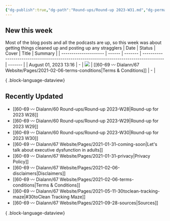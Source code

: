 ```yaml
---
{"dg-publish":true,"dg-path":"Round-ups/Round-up 2023-W31.md","dg-permalink":"2023-W31-roundup","permalink":"/2023-W31-roundup/","title":"Round-up for 2023 W31","contentClasses":"cards cards-1-1","noteIcon":"","created":"2023-08-09T19:54:35","updated":"2023-08-09T19:54:37.649-04:00"}
---
```



## New this week
Most of the blog posts and all the podcasts are up, so this week was about getting things cleaned up and posting up any stragglers
| Date                  | Status | Cover   | Title                                                                                    | Summary |
| --------------------- | ------ | ------- | ---------------------------------------------------------------------------------------- | ------- |
| August 01, 2023 13:16 | \-     | ![](\-) | [[60-69 〰️ Dialann/67 Website/Pages/2021-02-06-terms-conditions\|Terms & Conditions]] | \-      |

{ .block-language-dataview}

## Recently Updated
- [[60-69 〰️ Dialann/60 Round-ups/Round-up 2023-W28\|Round-up for 2023 W28]]
- [[60-69 〰️ Dialann/60 Round-ups/Round-up 2023-W29\|Round-up for 2023 W29]]
- [[60-69 〰️ Dialann/60 Round-ups/Round-up 2023-W30\|Round-up for 2023 W30]]
- [[60-69 〰️ Dialann/67 Website/Pages/2021-01-31-coming-soon\|Let's talk about executive dysfunction in adults]]
- [[60-69 〰️ Dialann/67 Website/Pages/2021-01-31-privacy\|Privacy Policy]]
- [[60-69 〰️ Dialann/67 Website/Pages/2021-02-06-disclaimers\|Disclaimers]]
- [[60-69 〰️ Dialann/67 Website/Pages/2021-02-06-terms-conditions\|Terms & Conditions]]
- [[60-69 〰️ Dialann/67 Website/Pages/2021-05-11-30toclean-tracking-maze\|#30toClean Tracking Maze]]
- [[60-69 〰️ Dialann/67 Website/Pages/2021-09-28-sources\|Sources]]

{ .block-language-dataview}




